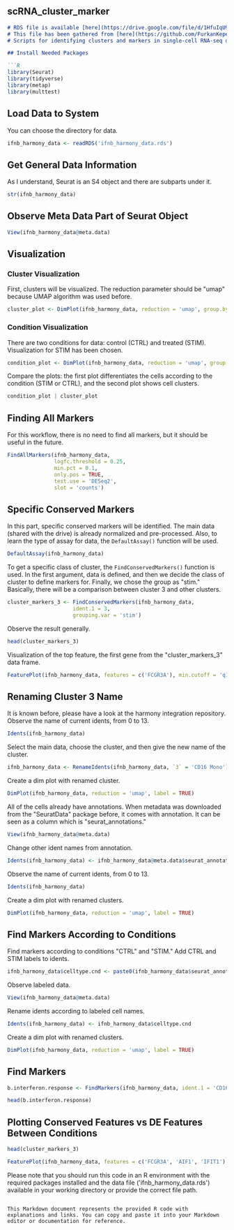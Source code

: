 ## scRNA_cluster_marker

```markdown
# RDS file is available [here](https://drive.google.com/file/d/1HfuIqU9NVefos6gZu_SLZUd6GUaqlaW6/view?usp=drive_link).
# This file has been gathered from [here](https://github.com/FurkanKepenek/singlecell_harmony_R).
# Scripts for identifying clusters and markers in single-cell RNA-seq data.

## Install Needed Packages

```R
library(Seurat)
library(tidyverse)
library(metap)
library(multtest)
```

## Load Data to System

You can choose the directory for data.

```R
ifnb_harmony_data <- readRDS('ifnb_harmony_data.rds')
```

## Get General Data Information

As I understand, Seurat is an S4 object and there are subparts under it.

```R
str(ifnb_harmony_data)
```

## Observe Meta Data Part of Seurat Object

```R
View(ifnb_harmony_data@meta.data)
```

## Visualization

### Cluster Visualization

First, clusters will be visualized. The reduction parameter should be "umap" because UMAP algorithm was used before.

```R
cluster_plot <- DimPlot(ifnb_harmony_data, reduction = 'umap', group.by = 'seurat_clusters', label = TRUE)
```

### Condition Visualization

There are two conditions for data: control (CTRL) and treated (STIM). Visualization for STIM has been chosen.

```R
condition_plot <- DimPlot(ifnb_harmony_data, reduction = 'umap', group.by = 'stim')
```

Compare the plots: the first plot differentiates the cells according to the condition (STIM or CTRL), and the second plot shows cell clusters.

```R
condition_plot | cluster_plot
```

## Finding All Markers

For this workflow, there is no need to find all markers, but it should be useful in the future.

```R
FindAllMarkers(ifnb_harmony_data,
               logfc.threshold = 0.25,
               min.pct = 0.1,
               only.pos = TRUE,
               test.use = 'DESeq2',
               slot = 'counts')
```

## Specific Conserved Markers

In this part, specific conserved markers will be identified. The main data (shared with the drive) is already normalized and pre-processed. Also, to learn the type of assay for data, the `DefaultAssay()` function will be used.

```R
DefaultAssay(ifnb_harmony_data)
```

To get a specific class of cluster, the `FindConservedMarkers()` function is used. In the first argument, data is defined, and then we decide the class of cluster to define markers for. Finally, we chose the group as "stim." Basically, there will be a comparison between cluster 3 and other clusters.

```R
cluster_markers_3 <- FindConservedMarkers(ifnb_harmony_data,
                     ident.1 = 3,
                     grouping.var = 'stim')
```

Observe the result generally.

```R
head(cluster_markers_3)
```

Visualization of the top feature, the first gene from the "cluster_markers_3" data frame.

```R
FeaturePlot(ifnb_harmony_data, features = c('FCGR3A'), min.cutoff = 'q10')
```

## Renaming Cluster 3 Name

It is known before, please have a look at the harmony integration repository. Observe the name of current idents, from 0 to 13.

```R
Idents(ifnb_harmony_data)
```

Select the main data, choose the cluster, and then give the new name of the cluster.

```R
ifnb_harmony_data <- RenameIdents(ifnb_harmony_data, `3` = 'CD16 Mono')
```

Create a dim plot with renamed cluster.

```R
DimPlot(ifnb_harmony_data, reduction = 'umap', label = TRUE)
```

All of the cells already have annotations. When metadata was downloaded from the "SeuratData" package before, it comes with annotation. It can be seen as a column which is "seurat_annotations."

```R
View(ifnb_harmony_data@meta.data)
```

Change other ident names from annotation.

```R
Idents(ifnb_harmony_data) <- ifnb_harmony_data@meta.data$seurat_annotations
```

Observe the name of current idents, from 0 to 13.

```R
Idents(ifnb_harmony_data)
```

Create a dim plot with renamed clusters.

```R
DimPlot(ifnb_harmony_data, reduction = 'umap', label = TRUE)
```

## Find Markers According to Conditions

Find markers according to conditions "CTRL" and "STIM." Add CTRL and STIM labels to idents.

```R
ifnb_harmony_data$celltype.cnd <- paste0(ifnb_harmony_data$seurat_annotations,'_', ifnb_harmony_data$stim)
```

Observe labeled data.

```R
View(ifnb_harmony_data@meta.data)
```

Rename idents according to labeled cell names.

```R
Idents(ifnb_harmony_data) <- ifnb_harmony_data$celltype.cnd
```

Create a dim plot with renamed clusters.

```R
DimPlot(ifnb_harmony_data, reduction = 'umap', label = TRUE)
```

## Find Markers

```R
b.interferon.response <- FindMarkers(ifnb_harmony_data, ident.1 = 'CD16 Mono_STIM', ident.2 = 'CD16 Mono_CTRL')
```

```R
head(b.interferon.response)
```

## Plotting Conserved Features vs DE Features Between Conditions

```R
head(cluster_markers_3)
```

```R
FeaturePlot(ifnb_harmony_data, features = c('FCGR3A', 'AIF1', 'IFIT1'), split.by = 'stim', min.cutoff = 'q10')
```

Please note that you should run this code in an R environment with the required packages installed and the data file ('ifnb_harmony_data.rds') available in your working directory or provide the correct file path.
```

This Markdown document represents the provided R code with explanations and links. You can copy and paste it into your Markdown editor or documentation for reference.
